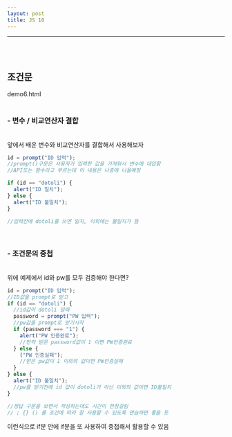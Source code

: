 ```yaml
---
layout: post
title: JS 10
---
```


---

<br><br>

## 조건문

demo6.html
<br><Br>

### - 변수 / 비교연산자 결합

<br>
앞에서 배운 변수와 비교연산자를 결합해서 사용해보자

```javascript
id = prompt("ID 입력");
//prompt()구문은 사용자가 입력한 값을 가져와서 변수에 대입함
//API또는 함수라고 부르는데 이 내용은 나중에 나올예정

if (id == "dotoli") {
  alert("ID 일치");
} else {
  alert("ID 불일치");
}

//입력칸에 dotoli를 쓰면 일치, 이외에는 불일치가 뜸
```

<br>

### - 조건문의 중첩

<br>
위에 예제에서 id와 pw를 모두 검증해야 한다면?

```javascript
id = prompt("ID 입력");
//ID값을 prompt로 받고
if (id == "dotoli") {
  //id값이 dotoli 일때
  password = prompt("PW 입력");
  //pw값을 prompt로 받기시작
  if (password === "1") {
    alert("PW 인증완료");
    //만약 받은 password값이 1 이면 PW인증완료
  } else {
    ("PW 인증실패");
    //받은 pw값이 1 이외의 값이면 PW인증실패
  }
} else {
  alert("ID 불일치");
  //pw를 받기전에 id 값이 dotoli가 아닌 이외의 값이면 ID불일치
}

//정답 구문을 보면서 작성하는대도 시간이 한참걸림
// ; {} () 를 조건에 따라 잘 사용할 수 있도록 연습하면 좋을 듯
```

이런식으로 if문 안에 if문을 또 사용하여 중첩해서 활용할 수 있음

<br><br>
